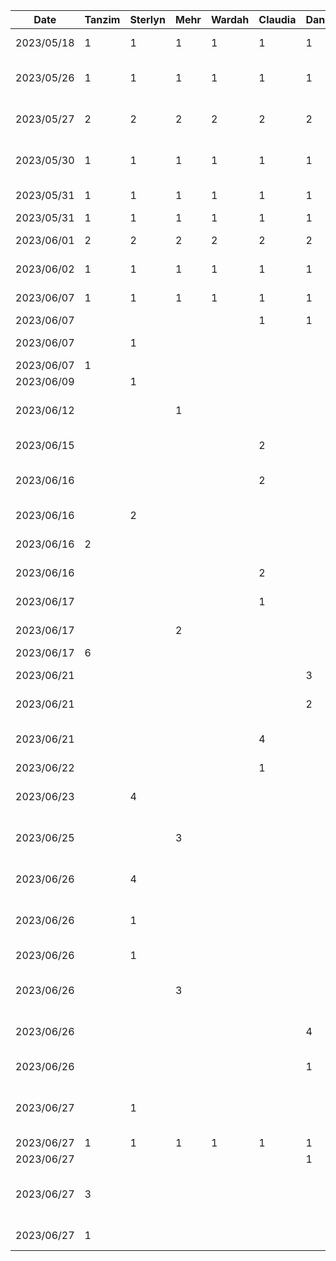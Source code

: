 | Date       | Tanzim | Sterlyn | Mehr | Wardah | Claudia | Daniel | Task                                                          |
|------------|--------|--------|------|--------|--------|--------|---------------------------------------------------------------|
| 2023/05/18 | 1      | 1      | 1    | 1      | 1      | 1      | Brainstorming meeting                                         |
| 2023/05/26 | 1      | 1      | 1    | 1      | 1      | 1      | Presentation delegation meeting                               |
| 2023/05/27 | 2      | 2      | 2    | 2      | 2      | 2      | Presentation scripting and diagrams                           |
| 2023/05/30 | 1      | 1      | 1    | 1      | 1      | 1      | Group presentation practice                                   |
| 2023/05/31 | 1      | 1      | 1    | 1      | 1      | 1      | post presentation doc changes                                 |
| 2023/05/31 | 1      | 1      | 1    | 1      | 1      | 1      | Presentation day                                              |
| 2023/06/01 | 2      | 2      | 2    | 2      | 2      | 2      | Proposal doc meeting                                          |
| 2023/06/02 | 1      | 1      | 1    | 1      | 1      | 1      | Finishing proposal doc                                        |
| 2023/06/07 | 1      | 1      | 1    | 1      | 1      | 1      | Group meeting for buddy eval                                  |
| 2023/06/07 |        |        |      |        | 1      | 1      | Buddy eval work                                               |
| 2023/06/07 |        | 1      |      |        |        |        | Hello world project init                                      |
| 2023/06/07 | 1      |        |      |        |        |        | Buddy eval work                                               |
| 2023/06/09 |        | 1      |      |        |        |        | Buddy eval work                                               |
| 2023/06/12 |        |        | 1    |        |        |        | Starting some component development                           |
| 2023/06/15 |        |        |      |        | 2      |        | Set up colours, theme, and icons                              |
| 2023/06/16 |        |        |      |        | 2      |        | Add navigation bar + basic screens                            |
| 2023/06/16 |        | 2      |      |        |        |        | Custom Card Component                                         |
| 2023/06/16 | 2      |        |      |        |        |        | local env setup, google register                              |
| 2023/06/16 |        |        |      |        | 2      |        | Add login and set up viewmodels                               |
| 2023/06/17 |        |        |      |        | 1      |        | Add create account pages                                      |
| 2023/06/17 |        |        | 2    |        |        |        | UI updates to profile screen                                  |
| 2023/06/17 | 6      |        |      |        |        |        | Add storelocator                                              |
| 2023/06/21 |        |        |      |        |        | 3      | login screen UX work                                          |
| 2023/06/21 |        |        |      |        |        | 2      | more login UX and UI                                          |
| 2023/06/21 |        |        |      |        | 4      |        | Styling for profile page, add side menu                       |
| 2023/06/22 |        |        |      |        | 1      |        | Add carousel                                                  |
| 2023/06/23 |        | 4      |      |        |        |        | Recipes screen layout - carousel etc                          |
| 2023/06/25 |        |        | 3    |        |        |        | Adding recipe+ingredient class, styling                       |
| 2023/06/26 |        | 4      |      |        |        |        | Individual Recipe view screen scaffold                        |
| 2023/06/26 |        | 1      |      |        |        |        | Individual Recipe tags componenent                            |
| 2023/06/26 |        | 1      |      |        |        |        | Recipe bullet and numbered lists                              |
| 2023/06/26 |        |        | 3    |        |        |        | Add image grid, user screen UI updates                        |
| 2023/06/26 |        |        |      |        |        | 4      | Google sign in with Firebase auth. work                       |
| 2023/06/26 |        |        |      |        |        | 1      | Firebase project creation                                     |
| 2023/06/27 |        | 1      |      |        |        |        | Refactoring classes + passing nav params                      |
| 2023/06/27 | 1      | 1      | 1    | 1      | 1      | 1      | demo practice                                                 |
| 2023/06/27 |        |        |      |        |        | 1      | Google register                                               |
| 2023/06/27 | 3      |        |      |        |        |        | Adding store locator to user profile, update store locator ui |
| 2023/06/27 | 1      |        |      |        |        |        | Setting up the settings screen                                |

